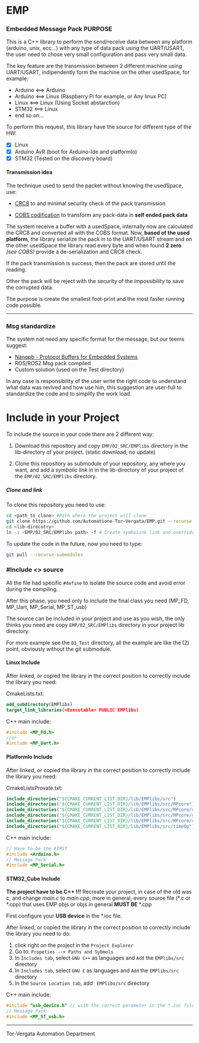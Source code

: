 # EMP
### Embedded Message Pack PURPOSE

This is a C++ library to perform the  send/receive data between any platform (arduino, unix, ecc...) with any type of data pack using the UART/USART, the user need to chose very small configuration and pass very small data.

The key feature are the transmission between 2 different machine using UART/USART, indipendently form the machine on the other usedSpace, for example:

- Arduino <==> Arduino
- Arduino <==> Linux (Raspberry Pi for example, or Any linux PC)
- Linux <==> Linux (Using Socket abstarction)
- STM32 <==> Linux
- end so on...

 To perform this request, this library have the source for different type of the HW:

- [x] Linux
- [x] Arduino AvR (boot for Arduino-Ide and platformIo)
- [x] STM32 (Tested on the discovery board)

#### Transmission idea
The technique used to send the packet without knowing the usedSpace, use:

- [CRC8](https://en.wikipedia.org/wiki/Cyclic_redundancy_check) to and minimal security check of the pack transmission

- [COBS codification](https://en.wikipedia.org/wiki/Consistent_Overhead_Byte_Stuffing) to transform any pack-data in **self ended pack data**

The system receive a buffer with a usedSpace, internally now are calculated the CRC8 and converted all with the  COBS format. Now, **based of the used platform**, the library serialize the pack in to the UART/USART stream and on the other usedSpace the library read every byte and when found **2 zero** *(see COBS)* provide a de-serialization and CRC8 check.

If the pack transmission is success, then the pack are stored until the reading.

Other the pack will be reject with the security of the impossibility to save the corrupted data.   

 The purpose is create the smallest foot-print and the most faster running code possible.

---

### Msg standardize

The system not need any specific format for the message, but our teems suggest:

-  [Nanopb - Protocol Buffers for Embedded Systems](https://github.com/nanopb/nanopb)
- ROS/ROS2 Msg pack compiled
- Custom solution (used on the Test directory)

In any case is responsibility of the user write the right code to understand what data was revived and how use him, this suggestion are user-full to standardize the code and to simplify the work load.

# Include in your Project

To include the source in your code there are 2 different way:

1.  Download this repository and copy  `EMP/02_SRC/EMPlibs` directory in the lib-directory of your project. (static download, no update)

2.  Clone this repository as submodule of your repository, any where you want, and add a *symbolic link* in in the lib-directory of your project of the `EMP/02_SRC/EMPlibs` directory.

##### Clone and link

   To clone this repository you need to use:

   ```bash
   cd <path_to_clone> #Path where the project will clone
   git clone https://github.com/Automatione-Tor-Vergata/EMP.git --recurse-submodules
   cd <lib-direcotry>
   ln -s <EMP/02_SRC/EMPlibs path> -f # Create symbolink link and override precedent if present
   ```
To update the code in the future, now you need to type:
   ```bash
   git pull --recurse-submodules
   ```
### #Include <> source
All the file had specific `#define` to isolate the source code and avoid error during the compiling.

After this phase, you need only to include the final class you need (MP_FD, MP_Uart, MP_Serial, MP_ST_usb)

The source can be included in your project and use as you wish, the only thinks you need are copy `EMP/02_SRC/EMPlibs` directory in your project lib directory.

For more example see the `03_Test` directory, all the example are like the (2) point, obviously without the git submodule.

#### Linux Include

After linked, or copied the library in the correct position to correctly include the library you need:

CmakeLists.txt:

```cmake
add_subdirectory(EMPlibs)
target_link_libraries(<Executable> PUBLIC EMPlibs)
```

C++ main include:

```c++
#include <MP_Fd.h>
//or
#include <MP_Uart.h>
```

#### PlatformIo Include

After linked, or copied the library in the correct position to correctly include the library you need:

CmakeListsProvate.txt:

```cmake
include_directories("${CMAKE_CURRENT_LIST_DIR}/lib/EMPlibs/src")
include_directories("${CMAKE_CURRENT_LIST_DIR}/lib/EMPlibs/src/MPcore")
include_directories("${CMAKE_CURRENT_LIST_DIR}/lib/EMPlibs/src/MPcore/circularBuffer")
include_directories("${CMAKE_CURRENT_LIST_DIR}/lib/EMPlibs/src/MPcore/cobs-c")
include_directories("${CMAKE_CURRENT_LIST_DIR}/lib/EMPlibs/src/MPcore/crc8")
include_directories("${CMAKE_CURRENT_LIST_DIR}/lib/EMPlibs/src/timeOp")
```

C++ main include:

```c++
// Have to be the FIRST
#include <Arduino.h>
// Message Pack 
#include <MP_Serial.h>
```



#### STM32_Cube Include

**The project have to be C++ !!!** Recreate your project, in case of the old was c, and change *main.c* to *main.cpp*, more in general, every source file (*.c or *.cpp) that uses EMP objs or objs in general **MUST BE** *.cpp

First configure your **USB device** in the *.ioc file. 

After linked, or copied the library in the correct position to correctly include the library you need to do:

1. click right on the project in the `Project Explorer`
2. Go to: `Propeties --> Paths and Sybmols`
3. In `Includes tab`, select `GNU C++` as languages and `Add` the `EMPlibs/src` directory
4. In `Includes tab`, select `GNU C` as languages and `Add` the `EMPlibs/src` directory
5. In the `Source Location tab`, add ` EMPlibs/src` directory

C++ main include:

```c++
#include "usb_device.h" // with the correct parameter in the *.ioc file
// Message Pack 
#include <MP_ST_usb.h>

```





---
Tor-Vergata Automation Department

